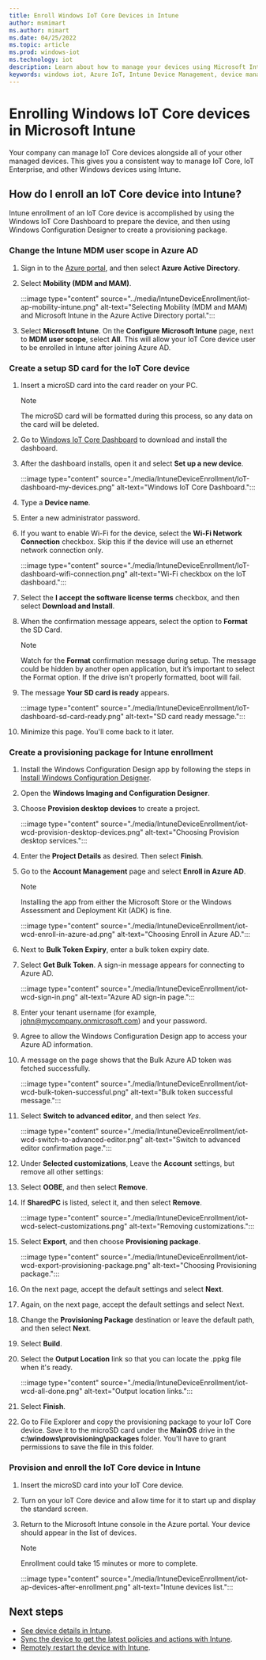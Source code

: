 ```yaml
---
title: Enroll Windows IoT Core Devices in Intune
author: msmimart
ms.author: mimart
ms.date: 04/25/2022
ms.topic: article
ms.prod: windows-iot
ms.technology: iot
description: Learn about how to manage your devices using Microsoft Intune Device Management and Windows IoT.
keywords: windows iot, Azure IoT, Intune Device Management, device management
---
```

# Enrolling Windows IoT Core devices in Microsoft Intune

Your company can manage IoT Core devices alongside all of your other managed devices. This gives you a consistent way to manage IoT Core, IoT Enterprise, and other Windows devices using Intune.

## How do I enroll an IoT Core device into Intune?

Intune enrollment of an IoT Core device is accomplished by using the Windows IoT Core Dashboard to prepare the device, and then using Windows Configuration Designer to create a provisioning package.

### Change the Intune MDM user scope in Azure AD

1. Sign in to the [Azure portal](https://portal.azure.com), and then select **Azure Active Directory**.
2. Select **Mobility (MDM and MAM)**.

     :::image type="content" source="../media/IntuneDeviceEnrollment/iot-ap-mobility-intune.png" alt-text="Selecting Mobility (MDM and MAM) and Microsoft Intune in the Azure Active Directory portal.":::

3. Select **Microsoft Intune**. On the **Configure Microsoft Intune** page, next to **MDM user scope**, select **All**. This will allow your IoT Core device user to be enrolled in Intune after joining Azure AD.

### Create a setup SD card for the IoT Core device

1. Insert a microSD card into the card reader on your PC.
     > [!NOTE]
     > The microSD card will be formatted during this process, so any data on the card will be deleted.
2. Go to [Windows IoT Core Dashboard](../connect-your-device/iotdashboard.md) to download and install the dashboard.
3. After the dashboard installs, open it and select **Set up a new device**.

     :::image type="content" source="./media/IntuneDeviceEnrollment/IoT-dashboard-my-devices.png" alt-text="Windows IoT Core Dashboard.":::

4. Type a **Device name**.
5. Enter a new administrator password.
6. If you want to enable Wi-Fi for the device, select the **Wi-Fi Network Connection** checkbox. Skip this if the device will use an ethernet network connection only.

     :::image type="content" source="./media/IntuneDeviceEnrollment/IoT-dashboard-wifi-connection.png" alt-text="Wi-Fi checkbox on the IoT dashboard.":::

7. Select the **I accept the software license terms** checkbox, and then select **Download and Install**.
8. When the confirmation message appears, select the option to **Format** the SD Card.
     > [!NOTE]
     > Watch for the **Format** confirmation message during setup. The message could be hidden by another open application, but it’s important to select the Format option. If the drive isn't properly formatted, boot will fail.
9. The message **Your SD card is ready** appears.

     :::image type="content" source="./media/IntuneDeviceEnrollment/IoT-dashboard-sd-card-ready.png" alt-text="SD card ready message.":::

10. Minimize this page.  You'll come back to it later.

### Create a provisioning package for Intune enrollment

1. Install the Windows Configuration Design app by following the steps in [Install Windows Configuration Designer](/windows/configuration/provisioning-packages/provisioning-install-icd).

2. Open the **Windows Imaging and Configuration Designer**.
3. Choose **Provision desktop devices** to create a project.

     :::image type="content" source="./media/IntuneDeviceEnrollment/iot-wcd-provision-desktop-devices.png" alt-text="Choosing Provision desktop services.":::

4. Enter the **Project Details** as desired. Then select **Finish**.
5. Go to the **Account Management** page and select **Enroll in Azure AD**.
     > [!NOTE]
     > Installing the app from either the Microsoft Store or the Windows Assessment and Deployment Kit (ADK) is fine.

     :::image type="content" source="./media/IntuneDeviceEnrollment/iot-wcd-enroll-in-azure-ad.png" alt-text="Choosing Enroll in Azure AD.":::

6. Next to **Bulk Token Expiry**, enter a bulk token expiry date.
7. Select **Get Bulk Token**. A sign-in message appears for connecting to Azure AD.

     :::image type="content" source="./media/IntuneDeviceEnrollment/iot-wcd-sign-in.png" alt-text="Azure AD sign-in page.":::

8. Enter your tenant username (for example, john@mycompany.onmicrosoft.com) and your password.
9. Agree to allow the Windows Configuration Design app to access your Azure AD information.
10. A message on the page shows that the Bulk Azure AD token was fetched successfully.

     :::image type="content" source="./media/IntuneDeviceEnrollment/iot-wcd-bulk-token-successful.png" alt-text="Bulk token successful message.":::

11. Select **Switch to advanced editor**, and then select *Yes*.

     :::image type="content" source="./media/IntuneDeviceEnrollment/iot-wcd-switch-to-advanced-editor.png" alt-text="Switch to advanced editor confirmation page.":::

12. Under **Selected customizations**, Leave the **Account** settings, but remove all other settings:
13. Select **OOBE**, and then select **Remove**.
14. If **SharedPC** is listed, select it, and then select **Remove**.

     :::image type="content" source="./media/IntuneDeviceEnrollment/iot-wcd-select-customizations.png" alt-text="Removing customizations.":::

15. Select **Export**, and then choose **Provisioning package**.

     :::image type="content" source="./media/IntuneDeviceEnrollment/iot-wcd-export-provisioning-package.png" alt-text="Choosing Provisioning package.":::

16. On the next page, accept the default settings and select **Next**.
17. Again, on the next page, accept the default settings and select Next.
18. Change the **Provisioning Package** destination or leave the default path, and then select **Next**.
19. Select **Build**.
20. Select the **Output Location** link so that you can locate the .ppkg file when it's ready.

     :::image type="content" source="./media/IntuneDeviceEnrollment/iot-wcd-all-done.png" alt-text="Output location links.":::

21. Select **Finish**.
22. Go to File Explorer and copy the provisioning package to your IoT Core device. Save it to the microSD card under the **MainOS** drive in the **c:\windows\provisioning\packages** folder.  You'll have to grant permissions to save the file in this folder.

### Provision and enroll the IoT Core device in Intune

1. Insert the microSD card into your IoT Core device.
2. Turn on your IoT Core device and allow time for it to start up and display the standard screen.
3. Return to the Microsoft Intune console in the Azure portal. Your device should appear in the list of devices.
     > [!NOTE]
     > Enrollment could take 15 minutes or more to complete.

     :::image type="content" source="./media/IntuneDeviceEnrollment/iot-ap-devices-after-enrollment.png" alt-text="Intune devices list.":::

## Next steps

- [See device details in Intune](/intune/device-inventory).
- [Sync the device to get the latest policies and actions with Intune](/intune/device-sync).
- [Remotely restart the device with Intune](/intune/device-restart).
